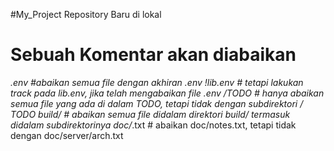 #My_Project
Repository Baru di lokal

# Sebuah Komentar akan diabaikan  
*.env #abaikan semua file dengan akhiran .env
!lib.env # tetapi lakukan track pada lib.env, jika telah mengabaikan file .env
/TODO  # hanya abaikan semua file yang ada di dalam TODO, tetapi tidak dengan  subdirektori / TODO
build/    # abaikan semua file didalam direktori build/ termasuk didalam subdirektorinya 
doc/*.txt  # abaikan doc/notes.txt, tetapi tidak dengan doc/server/arch.txt